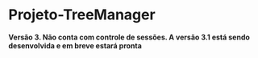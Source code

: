 ﻿# <b>Projeto-TreeManager<b>
  <b>Versão 3. Não conta com controle de sessões. A versão 3.1 está sendo desenvolvida e em breve estará pronta</b>
